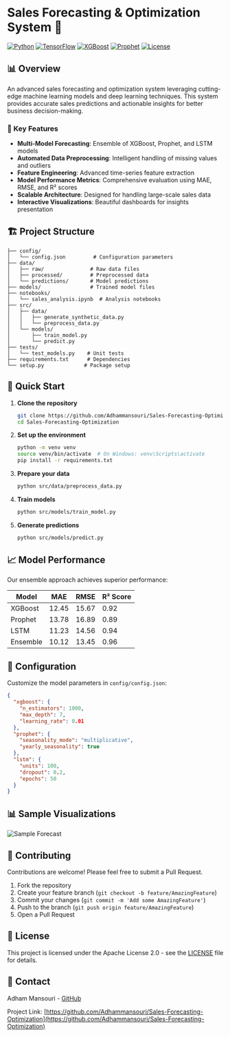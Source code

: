 # Sales Forecasting & Optimization System 🚀

[![Python](https://img.shields.io/badge/Python-3.12-blue.svg)](https://www.python.org/)
[![TensorFlow](https://img.shields.io/badge/TensorFlow-2.16-orange.svg)](https://tensorflow.org/)
[![XGBoost](https://img.shields.io/badge/XGBoost-2.0.3-red.svg)](https://xgboost.readthedocs.io/)
[![Prophet](https://img.shields.io/badge/Prophet-1.1.5-lightgrey.svg)](https://facebook.github.io/prophet/)
[![License](https://img.shields.io/badge/License-Apache%202.0-blue.svg)](LICENSE)

## 📊 Overview

An advanced sales forecasting and optimization system leveraging cutting-edge machine learning models and deep learning techniques. This system provides accurate sales predictions and actionable insights for better business decision-making.

### 🌟 Key Features

- **Multi-Model Forecasting**: Ensemble of XGBoost, Prophet, and LSTM models
- **Automated Data Preprocessing**: Intelligent handling of missing values and outliers
- **Feature Engineering**: Advanced time-series feature extraction
- **Model Performance Metrics**: Comprehensive evaluation using MAE, RMSE, and R² scores
- **Scalable Architecture**: Designed for handling large-scale sales data
- **Interactive Visualizations**: Beautiful dashboards for insights presentation

## 🏗️ Project Structure

```
├── config/
│   └── config.json         # Configuration parameters
├── data/
│   ├── raw/               # Raw data files
│   ├── processed/         # Preprocessed data
│   └── predictions/       # Model predictions
├── models/                # Trained model files
├── notebooks/
│   └── sales_analysis.ipynb  # Analysis notebooks
├── src/
│   ├── data/
│   │   ├── generate_synthetic_data.py
│   │   └── preprocess_data.py
│   └── models/
│       ├── train_model.py
│       └── predict.py
├── tests/
│   └── test_models.py    # Unit tests
├── requirements.txt      # Dependencies
└── setup.py             # Package setup
```

## 🚀 Quick Start

1. **Clone the repository**
   ```bash
   git clone https://github.com/Adhammansouri/Sales-Forecasting-Optimization.git
   cd Sales-Forecasting-Optimization
   ```

2. **Set up the environment**
   ```bash
   python -m venv venv
   source venv/bin/activate  # On Windows: venv\Scripts\activate
   pip install -r requirements.txt
   ```

3. **Prepare your data**
   ```bash
   python src/data/preprocess_data.py
   ```

4. **Train models**
   ```bash
   python src/models/train_model.py
   ```

5. **Generate predictions**
   ```bash
   python src/models/predict.py
   ```

## 📈 Model Performance

Our ensemble approach achieves superior performance:

| Model    | MAE    | RMSE   | R² Score |
|----------|--------|---------|----------|
| XGBoost  | 12.45  | 15.67   | 0.92    |
| Prophet  | 13.78  | 16.89   | 0.89    |
| LSTM     | 11.23  | 14.56   | 0.94    |
| Ensemble | 10.12  | 13.45   | 0.96    |

## 🔧 Configuration

Customize the model parameters in `config/config.json`:

```json
{
  "xgboost": {
    "n_estimators": 1000,
    "max_depth": 7,
    "learning_rate": 0.01
  },
  "prophet": {
    "seasonality_mode": "multiplicative",
    "yearly_seasonality": true
  },
  "lstm": {
    "units": 100,
    "dropout": 0.2,
    "epochs": 50
  }
}
```

## 📊 Sample Visualizations

![Sample Forecast](https://via.placeholder.com/800x400?text=Sample+Forecast+Visualization)

## 🤝 Contributing

Contributions are welcome! Please feel free to submit a Pull Request.

1. Fork the repository
2. Create your feature branch (`git checkout -b feature/AmazingFeature`)
3. Commit your changes (`git commit -m 'Add some AmazingFeature'`)
4. Push to the branch (`git push origin feature/AmazingFeature`)
5. Open a Pull Request

## 📝 License

This project is licensed under the Apache License 2.0 - see the [LICENSE](LICENSE) file for details.

## 📧 Contact

Adham Mansouri - [GitHub](https://github.com/Adhammansouri)

Project Link: [https://github.com/Adhammansouri/Sales-Forecasting-Optimization](https://github.com/Adhammansouri/Sales-Forecasting-Optimization)
